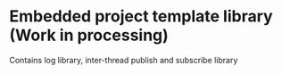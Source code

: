 # Embedded project template library (Work in processing)

Contains log library, inter-thread publish and subscribe library

